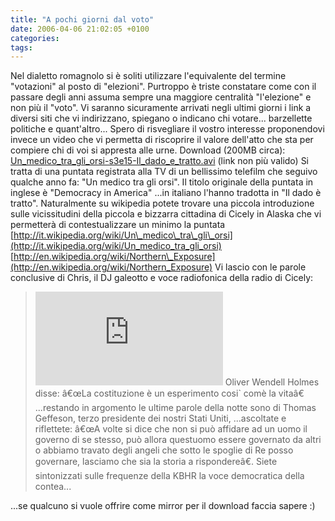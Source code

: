 ```yaml
---
title: "A pochi giorni dal voto"
date: 2006-04-06 21:02:05 +0100
categories: 
tags: 
---
```


Nel dialetto romagnolo si è soliti utilizzare l'equivalente del termine "votazioni" al posto di "elezioni". Purtroppo è triste constatare come con il passare degli anni assuma sempre una maggiore centralità "l'elezione" e non più il "voto". Vi saranno sicuramente arrivati negli ultimi giorni i link a diversi siti che vi indirizzano, spiegano o indicano chi votare... barzellette politiche e quant'altro... Spero di risvegliare il vostro interesse proponendovi invece un video che vi permetta di riscoprire il valore dell'atto che sta per compiere chi di voi si appresta alle urne. Download (200MB circa): [Un\_medico\_tra\_gli\_orsi-s3e15-Il\_dado\_e\_tratto.avi](https://zatoichi.homeip.net/~brain/nx/nx_s3e1-23/NX_3_15_IlDadoETratto.avi) (link non più valido) Si tratta di una puntata registrata alla TV di un bellissimo telefilm che seguivo qualche anno fa: "Un medico tra gli orsi". Il titolo originale della puntata in inglese è "Democracy in America" ...in italiano l'hanno tradotta in "Il dado è tratto". Naturalmente su wikipedia potete trovare una piccola introduzione sulle vicissitudini della piccola e bizzarra cittadina di Cicely in Alaska che vi permetterà di contestualizzare un minimo la puntata [http://it.wikipedia.org/wiki/Un\_medico\_tra\_gli\_orsi](http://it.wikipedia.org/wiki/Un_medico_tra_gli_orsi) [http://en.wikipedia.org/wiki/Northern\_Exposure](http://en.wikipedia.org/wiki/Northern_Exposure) Vi lascio con le parole conclusive di Chris, il DJ galeotto e voce radiofonica della radio di Cicely:

> [![Foto della tazza di Chris!](http://zatoichi.homeip.net/~brain/gallery2/main.php?g2_view=core.DownloadItem&g2_itemId=15457&g2_serialNumber=2)](http://zatoichi.homeip.net/~brain/gallery2/main.php?g2_view=core.ShowItem&g2_itemId=15456) Oliver Wendell Holmes disse: â€œLa costituzione è un esperimento cosi` comè la vitaâ€ ...restando in argomento le ultime parole della notte sono di Thomas Geffeson, terzo presidente dei nostri Stati Uniti, ...ascoltate e riflettete: â€œA volte si dice che non si può affidare ad un uomo il governo di se stesso, può allora questuomo essere governato da altri o abbiamo travato degli angeli che sotto le spoglie di Re posso governare, lasciamo che sia la storia a rispondereâ€. Siete sintonizzati sulle frequenze della KBHR la voce democratica della contea...

 ...se qualcuno si vuole offrire come mirror per il download faccia sapere :)
